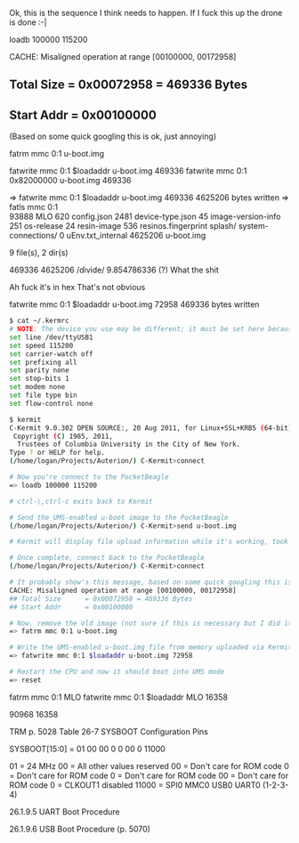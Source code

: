 Ok, this is the sequence I think needs to happen.
If I fuck this up the drone is done :-|

loadb 100000 115200

CACHE: Misaligned operation at range [00100000, 00172958]
## Total Size      = 0x00072958 = 469336 Bytes
## Start Addr      = 0x00100000

(Based on some quick googling this is ok, just annoying)

fatrm mmc 0:1 u-boot.img

fatwrite mmc 0:1 $loadaddr u-boot.img 469336
fatwrite mmc 0:1 0x82000000 u-boot.img 469336

=> fatwrite mmc 0:1 $loadaddr u-boot.img 469336
4625206 bytes written
=> fatls mmc 0:1                               
    93888   MLO
      620   config.json
     2481   device-type.json
       45   image-version-info
      251   os-release
       24   resin-image
      536   resinos.fingerprint
            splash/
            system-connections/
        0   uEnv.txt_internal
  4625206   u-boot.img

9 file(s), 2 dir(s)

469336
4625206
/divide/
9.854786336
(?)
What the shit

Ah fuck it's in hex
That's not obvious

fatwrite mmc 0:1 $loadaddr u-boot.img 72958
469336 bytes written


```bash
$ cat ~/.kermrc
# NOTE: The device you use may be different; it must be set here because command line arguments are checked second and overwritten by this file but "line" must be set before most of these other arguments
set line /dev/ttyUSB1
set speed 115200
set carrier-watch off
set prefixing all
set parity none
set stop-bits 1
set modem none
set file type bin
set flow-control none

$ kermit
C-Kermit 9.0.302 OPEN SOURCE:, 20 Aug 2011, for Linux+SSL+KRB5 (64-bit)
 Copyright (C) 1985, 2011,
  Trustees of Columbia University in the City of New York.
Type ? or HELP for help.
(/home/logan/Projects/Auterion/) C-Kermit>connect

# Now you're connect to the PocketBeagle
=> loadb 100000 115200

# ctrl-\,ctrl-c exits back to Kermit

# Send the UMS-enabled u-boot image to the PocketBeagle
(/home/logan/Projects/Auterion/) C-Kermit>send u-boot.img

# Kermit will display file upload information while it's working, took about 45 seconds

# Once complete, connect back to the PocketBeagle
(/home/logan/Projects/Auterion/) C-Kermit>connect

# It probably show's this message, based on some quick googling this is ok, just annoying
CACHE: Misaligned operation at range [00100000, 00172958]
## Total Size      = 0x00072958 = 469336 Bytes
## Start Addr      = 0x00100000

# Now, remove the old image (not sure if this is necessary but I did it to be safe)
=> fatrm mmc 0:1 u-boot.img

# Write the UMS-enabled u-boot.img file from memory uploaded via Kermit to the SD card
=> fatwrite mmc 0:1 $loadaddr u-boot.img 72958

# Restart the CPU and now it should boot into UMS mode
=> reset
```

fatrm mmc 0:1 MLO
fatwrite mmc 0:1 $loadaddr MLO 16358

90968
16358

TRM p. 5028 Table 26-7 SYSBOOT Configuration Pins

SYSBOOT[15:0] = 01 00 00 0 0 00 0 11000

01    = 24 MHz
00    = All other values reserved
00    = Don't care for ROM code
0     = Don't care for ROM code
0     = Don't care for ROM code
00    = Don't care for ROM code
0     = CLKOUT1 disabled
11000 = SPI0 MMC0 USB0 UART0 (1-2-3-4)



26.1.9.5 UART Boot Procedure



26.1.9.6 USB Boot Procedure (p. 5070)
